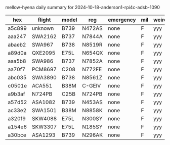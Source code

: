 mellow-hyena daily summary for 2024-10-18-anderson1-rpi4c-adsb-1090

|hex|flight|model|reg|emergency|mil|weirdo|
|--|--|--|--|--|--|--|
|a5c899|unknown|B739|N472AS|none|F|yyy|
|aaa247|SWA2162|B737|N7844A|none|F|yyy|
|abaeb2|SWA967|B738|N8519R|none|F|yyy|
|a89d0a|QXE2095|E75L|N654QX|none|F|yyy|
|aaa5b8|SWA986|B737|N7852A|none|F|yyy|
|aa70f7|PCM8697|C208|N772FE|none|F|yyy|
|abc035|SWA3890|B738|N8561Z|none|F|yyy|
|c0501e|ACA551|B38M|C-GEIV|none|F|yyy|
|a9b3af|N724PB|C25B|N724PB|none|F|yyy|
|a57d52|ASA1082|B739|N453AS|none|F|yyy|
|ac33e2|SWA1501|B38M|N8858K|none|F|yyy|
|a320f9|SKW4088|E75L|N300SY|none|F|yyy|
|a154e6|SKW3307|E75L|N185SY|none|F|yyy|
|a30bce|ASA1293|B739|N296AK|none|F|yyy|
